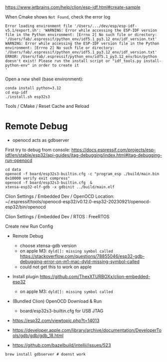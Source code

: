 https://www.jetbrains.com/help/clion/esp-idf.html#create-sample

When Cmake shows `Not Found`, check the error log

```
Error loading environment file '/Users/.../dev/esp/esp-idf-v5.1/export.sh': 'WARNING: Error while accessing the ESP-IDF version file in the Python environment: [Errno 2] No such file or directory: '/Users/fab/.espressif/python_env/idf5.1_py3.12_env/idf_version.txt'
WARNING: Error while accessing the ESP-IDF version file in the Python environment: [Errno 2] No such file or directory: '/Users/fab/.espressif/python_env/idf5.1_py3.12_env/idf_version.txt'
ERROR: /Users/fab/.espressif/python_env/idf5.1_py3.12_env/bin/python doesn't exist! Please run the install script or "idf_tools.py install-python-env" in order to create it
'
```


Open a new shell (base environment):
```
conda install python=3.12
cd esp-idf
./install.sh esp32s3
```


Tools / CMake / Reset Cache and Reload


# Remote Debug

* openocd acts as gdbserver


First try to debug from console: https://docs.espressif.com/projects/esp-idf/en/stable/esp32/api-guides/jtag-debugging/index.html#jtag-debugging-run-openocd
```
cd data
openocd -f board/esp32s3-builtin.cfg -c "program_esp ./build/main.bin 0x10000 verify exit compress"
openocd -f board/esp32s3-builtin.cfg  &
xtensa-esp32-elf-gdb -x gdbinit ../build/main.elf
 ```


Clion Settings / Embedded Dev / OpenOCD Location:
~/.espressif/tools/openocd-esp32/v0.12.0-esp32-20230921/openocd-esp32/bin/openocd

Clion Settings / Embedded Dev / RTOS : FreeRTOS

Create new Run Config
* Remote Debug
  * choose xtensa-gdb version
  * on apple M3: `dyld[]: missing symbol called` https://stackoverflow.com/questions/78855046/esp32-gdb-debugging-error-on-m1-mac-dyld-missing-symbol-called
  * could not get this to work on apple

* Install plugin https://github.com/ThexXTURBOXx/clion-embedded-esp32
  * on apple M3: `dyld[]: missing symbol called`

* (Bundled Clion) OpenOCD Download & Run
  * board/esp32s3-builtin.cfg for USB JTAG


* https://esp32.com/viewtopic.php?t=14013
* https://developer.apple.com/library/archive/documentation/DeveloperTools/gdb/gdb/gdb_18.html
* https://github.com/bazelbuild/intellij/issues/523
```
brew install gdbserver # doenst work
```